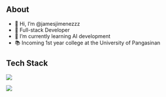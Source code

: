## About
- 👋 Hi, I’m @jamesjimenezzz
- 👀 Full-stack Developer
- 🌱 I’m currently learning AI development
- 📚 Incoming 1st year college at the University of Pangasinan

## Tech Stack
<p align="left">
  <img src="https://skillicons.dev/icons?i=js,react,nextjs,ts,tailwind,nodejs,express,supabase,postgres,prisma,php,mysql,git,github,python,fastapi,docker,html,css" />
</p>



![](https://github-readme-stats.vercel.app/api/top-langs/?username=jamesjimenezzz&theme=dark&hide_border=false&include_all_commits=false&count_private=false&layout=compact)








